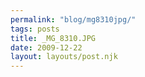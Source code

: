 ```yaml
---
permalink: "blog/mg8310jpg/"
tags: posts
title: _MG_8310.JPG
date: 2009-12-22
layout: layouts/post.njk
---
```


